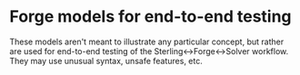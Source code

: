 # Forge models for end-to-end testing

These models aren't meant to illustrate any particular concept, but rather are used for 
end-to-end testing of the Sterling<->Forge<->Solver workflow. They may use unusual syntax,
unsafe features, etc. 
